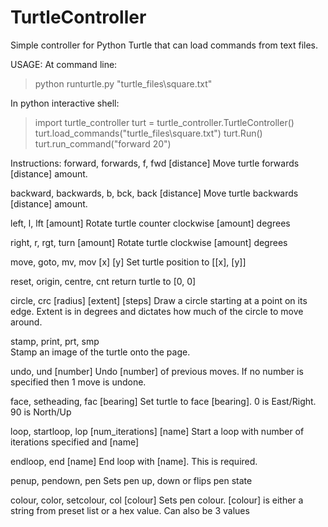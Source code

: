 # TurtleController
Simple controller for Python Turtle that can load commands from text files.

USAGE:
At command line:
> python runturtle.py "turtle_files\\square.txt"

In python interactive shell:
> import turtle_controller
> turt = turtle_controller.TurtleController()
> turt.load_commands("turtle_files\\square.txt")
> turt.Run()
> turt.run_command("forward 20")

Instructions:
forward, forwards, f, fwd [distance]
  Move turtle forwards [distance] amount.

backward, backwards, b, bck, back [distance]
  Move turtle backwards [distance] amount.

left, l, lft [amount]
  Rotate turtle counter clockwise [amount] degrees

right, r, rgt, turn [amount]
  Rotate turtle clockwise [amount] degrees

move, goto, mv, mov [x] [y]
  Set turtle position to [[x], [y]]

reset, origin, centre, cnt
  return turtle to [0, 0]

circle, crc [radius] [extent] [steps]
  Draw a circle starting at a point on its edge.
  Extent is in degrees and dictates how much of the circle to move around.

stamp, print, prt, smp  
  Stamp an image of the turtle onto the page.

undo, und [number]
  Undo [number] of previous moves. If no number is specified then 1 move is undone.

face, setheading, fac [bearing]
  Set turtle to face [bearing]. 0 is East/Right. 90 is North/Up

loop, startloop, lop [num_iterations] [name]
  Start a loop with number of iterations specified and [name]

endloop, end [name]
  End loop with [name]. This is required.

penup, pendown, pen
  Sets pen up, down or flips pen state

colour, color, setcolour, col [colour]
  Sets pen colour. [colour] is either a string from preset list or a hex value.
  Can also be 3 values
